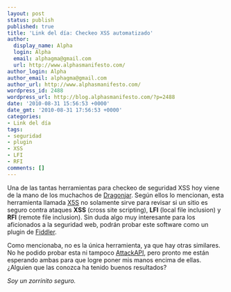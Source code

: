 ```yaml
---
layout: post
status: publish
published: true
title: 'Link del día: Checkeo XSS automatizado'
author:
  display_name: Alpha
  login: Alpha
  email: alphagma@gmail.com
  url: http://www.alphasmanifesto.com/
author_login: Alpha
author_email: alphagma@gmail.com
author_url: http://www.alphasmanifesto.com/
wordpress_id: 2488
wordpress_url: http://blog.alphasmanifesto.com/?p=2488
date: '2010-08-31 15:56:53 +0000'
date_gmt: '2010-08-31 17:56:53 +0000'
categories:
- Link del día
tags:
- seguridad
- plugin
- XSS
- LFI
- RFI
comments: []
---
```


Una de las tantas herramientas para checkeo de seguridad XSS hoy viene de la mano de los muchachos de <a href="http://feedproxy.google.com/~r/dragonjar/pKru/~3/1OUiwbGUnZU/x5s-encuentra-fallos-xss-lfi-y-rfi-facilmente.xhtml">Dragonjar</a>. Según ellos lo mencionan, esta herramienta llamada <a href="http://xss.codeplex.com/">X5S</a> no solamente sirve para revisar si un sitio es seguro contra ataques **XSS** (cross site scripting), **LFI** (local file inclusion) y **RFI** (remote file inclusion). Sin duda algo muy interesante para los aficionados a la seguridad web, podrán probar este software como un plugin de <a href="http://www.fiddler2.com/fiddler2/">Fiddler</a>.

Como mencionaba, no es la única herramienta, ya que hay otras similares. No he podido probar esta ni tampoco <a href="http://www.gnucitizen.org/blog/attackapi/">AttackAPI</a>, pero pronto me están esperando ambas para que logre poner mis manos encima de ellas.  ¿Alguien que las conozca ha tenido buenos resultados?

_Soy un zorrinito seguro._
